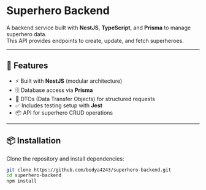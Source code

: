 # Superhero Backend

A backend service built with **NestJS**, **TypeScript**, and **Prisma** to manage superhero data.  
This API provides endpoints to create, update, and fetch superheroes.

---

## 🚀 Features

- ⚡️ Built with **NestJS** (modular architecture)
- 🗄 Database access via **Prisma**
- 🧩 DTOs (Data Transfer Objects) for structured requests
- ✅ Includes testing setup with **Jest**
- 📦 API for superhero CRUD operations

---

## 📦 Installation

Clone the repository and install dependencies:

```bash
git clone https://github.com/bodya4243/superhero-backend.git
cd superhero-backend
npm install
